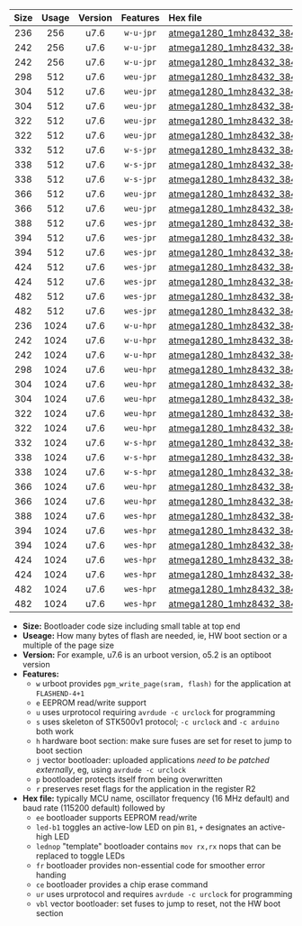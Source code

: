 |Size|Usage|Version|Features|Hex file|
|:-:|:-:|:-:|:-:|:--|
|236|256|u7.6|`w-u-jpr`|[atmega1280_1mhz8432_38400bps_ur_vbl.hex](https://raw.githubusercontent.com/stefanrueger/urboot/main//atmega1280_1mhz8432_38400bps_ur_vbl.hex)|
|242|256|u7.6|`w-u-jpr`|[atmega1280_1mhz8432_38400bps_led+b7_ur_vbl.hex](https://raw.githubusercontent.com/stefanrueger/urboot/main//atmega1280_1mhz8432_38400bps_led+b7_ur_vbl.hex)|
|242|256|u7.6|`w-u-jpr`|[atmega1280_1mhz8432_38400bps_lednop_ur_vbl.hex](https://raw.githubusercontent.com/stefanrueger/urboot/main//atmega1280_1mhz8432_38400bps_lednop_ur_vbl.hex)|
|298|512|u7.6|`weu-jpr`|[atmega1280_1mhz8432_38400bps_ee_ur_vbl.hex](https://raw.githubusercontent.com/stefanrueger/urboot/main//atmega1280_1mhz8432_38400bps_ee_ur_vbl.hex)|
|304|512|u7.6|`weu-jpr`|[atmega1280_1mhz8432_38400bps_ee_led+b7_ur_vbl.hex](https://raw.githubusercontent.com/stefanrueger/urboot/main//atmega1280_1mhz8432_38400bps_ee_led+b7_ur_vbl.hex)|
|304|512|u7.6|`weu-jpr`|[atmega1280_1mhz8432_38400bps_ee_lednop_ur_vbl.hex](https://raw.githubusercontent.com/stefanrueger/urboot/main//atmega1280_1mhz8432_38400bps_ee_lednop_ur_vbl.hex)|
|322|512|u7.6|`weu-jpr`|[atmega1280_1mhz8432_38400bps_ee_led+b7_fr_ur_vbl.hex](https://raw.githubusercontent.com/stefanrueger/urboot/main//atmega1280_1mhz8432_38400bps_ee_led+b7_fr_ur_vbl.hex)|
|322|512|u7.6|`weu-jpr`|[atmega1280_1mhz8432_38400bps_ee_lednop_fr_ur_vbl.hex](https://raw.githubusercontent.com/stefanrueger/urboot/main//atmega1280_1mhz8432_38400bps_ee_lednop_fr_ur_vbl.hex)|
|332|512|u7.6|`w-s-jpr`|[atmega1280_1mhz8432_38400bps_vbl.hex](https://raw.githubusercontent.com/stefanrueger/urboot/main//atmega1280_1mhz8432_38400bps_vbl.hex)|
|338|512|u7.6|`w-s-jpr`|[atmega1280_1mhz8432_38400bps_led+b7_vbl.hex](https://raw.githubusercontent.com/stefanrueger/urboot/main//atmega1280_1mhz8432_38400bps_led+b7_vbl.hex)|
|338|512|u7.6|`w-s-jpr`|[atmega1280_1mhz8432_38400bps_lednop_vbl.hex](https://raw.githubusercontent.com/stefanrueger/urboot/main//atmega1280_1mhz8432_38400bps_lednop_vbl.hex)|
|366|512|u7.6|`weu-jpr`|[atmega1280_1mhz8432_38400bps_ee_led+b7_fr_ce_ur_vbl.hex](https://raw.githubusercontent.com/stefanrueger/urboot/main//atmega1280_1mhz8432_38400bps_ee_led+b7_fr_ce_ur_vbl.hex)|
|366|512|u7.6|`weu-jpr`|[atmega1280_1mhz8432_38400bps_ee_lednop_fr_ce_ur_vbl.hex](https://raw.githubusercontent.com/stefanrueger/urboot/main//atmega1280_1mhz8432_38400bps_ee_lednop_fr_ce_ur_vbl.hex)|
|388|512|u7.6|`wes-jpr`|[atmega1280_1mhz8432_38400bps_ee_vbl.hex](https://raw.githubusercontent.com/stefanrueger/urboot/main//atmega1280_1mhz8432_38400bps_ee_vbl.hex)|
|394|512|u7.6|`wes-jpr`|[atmega1280_1mhz8432_38400bps_ee_led+b7_vbl.hex](https://raw.githubusercontent.com/stefanrueger/urboot/main//atmega1280_1mhz8432_38400bps_ee_led+b7_vbl.hex)|
|394|512|u7.6|`wes-jpr`|[atmega1280_1mhz8432_38400bps_ee_lednop_vbl.hex](https://raw.githubusercontent.com/stefanrueger/urboot/main//atmega1280_1mhz8432_38400bps_ee_lednop_vbl.hex)|
|424|512|u7.6|`wes-jpr`|[atmega1280_1mhz8432_38400bps_ee_led+b7_fr_vbl.hex](https://raw.githubusercontent.com/stefanrueger/urboot/main//atmega1280_1mhz8432_38400bps_ee_led+b7_fr_vbl.hex)|
|424|512|u7.6|`wes-jpr`|[atmega1280_1mhz8432_38400bps_ee_lednop_fr_vbl.hex](https://raw.githubusercontent.com/stefanrueger/urboot/main//atmega1280_1mhz8432_38400bps_ee_lednop_fr_vbl.hex)|
|482|512|u7.6|`wes-jpr`|[atmega1280_1mhz8432_38400bps_ee_led+b7_fr_ce_vbl.hex](https://raw.githubusercontent.com/stefanrueger/urboot/main//atmega1280_1mhz8432_38400bps_ee_led+b7_fr_ce_vbl.hex)|
|482|512|u7.6|`wes-jpr`|[atmega1280_1mhz8432_38400bps_ee_lednop_fr_ce_vbl.hex](https://raw.githubusercontent.com/stefanrueger/urboot/main//atmega1280_1mhz8432_38400bps_ee_lednop_fr_ce_vbl.hex)|
|236|1024|u7.6|`w-u-hpr`|[atmega1280_1mhz8432_38400bps_ur.hex](https://raw.githubusercontent.com/stefanrueger/urboot/main//atmega1280_1mhz8432_38400bps_ur.hex)|
|242|1024|u7.6|`w-u-hpr`|[atmega1280_1mhz8432_38400bps_led+b7_ur.hex](https://raw.githubusercontent.com/stefanrueger/urboot/main//atmega1280_1mhz8432_38400bps_led+b7_ur.hex)|
|242|1024|u7.6|`w-u-hpr`|[atmega1280_1mhz8432_38400bps_lednop_ur.hex](https://raw.githubusercontent.com/stefanrueger/urboot/main//atmega1280_1mhz8432_38400bps_lednop_ur.hex)|
|298|1024|u7.6|`weu-hpr`|[atmega1280_1mhz8432_38400bps_ee_ur.hex](https://raw.githubusercontent.com/stefanrueger/urboot/main//atmega1280_1mhz8432_38400bps_ee_ur.hex)|
|304|1024|u7.6|`weu-hpr`|[atmega1280_1mhz8432_38400bps_ee_led+b7_ur.hex](https://raw.githubusercontent.com/stefanrueger/urboot/main//atmega1280_1mhz8432_38400bps_ee_led+b7_ur.hex)|
|304|1024|u7.6|`weu-hpr`|[atmega1280_1mhz8432_38400bps_ee_lednop_ur.hex](https://raw.githubusercontent.com/stefanrueger/urboot/main//atmega1280_1mhz8432_38400bps_ee_lednop_ur.hex)|
|322|1024|u7.6|`weu-hpr`|[atmega1280_1mhz8432_38400bps_ee_led+b7_fr_ur.hex](https://raw.githubusercontent.com/stefanrueger/urboot/main//atmega1280_1mhz8432_38400bps_ee_led+b7_fr_ur.hex)|
|322|1024|u7.6|`weu-hpr`|[atmega1280_1mhz8432_38400bps_ee_lednop_fr_ur.hex](https://raw.githubusercontent.com/stefanrueger/urboot/main//atmega1280_1mhz8432_38400bps_ee_lednop_fr_ur.hex)|
|332|1024|u7.6|`w-s-hpr`|[atmega1280_1mhz8432_38400bps.hex](https://raw.githubusercontent.com/stefanrueger/urboot/main//atmega1280_1mhz8432_38400bps.hex)|
|338|1024|u7.6|`w-s-hpr`|[atmega1280_1mhz8432_38400bps_led+b7.hex](https://raw.githubusercontent.com/stefanrueger/urboot/main//atmega1280_1mhz8432_38400bps_led+b7.hex)|
|338|1024|u7.6|`w-s-hpr`|[atmega1280_1mhz8432_38400bps_lednop.hex](https://raw.githubusercontent.com/stefanrueger/urboot/main//atmega1280_1mhz8432_38400bps_lednop.hex)|
|366|1024|u7.6|`weu-hpr`|[atmega1280_1mhz8432_38400bps_ee_led+b7_fr_ce_ur.hex](https://raw.githubusercontent.com/stefanrueger/urboot/main//atmega1280_1mhz8432_38400bps_ee_led+b7_fr_ce_ur.hex)|
|366|1024|u7.6|`weu-hpr`|[atmega1280_1mhz8432_38400bps_ee_lednop_fr_ce_ur.hex](https://raw.githubusercontent.com/stefanrueger/urboot/main//atmega1280_1mhz8432_38400bps_ee_lednop_fr_ce_ur.hex)|
|388|1024|u7.6|`wes-hpr`|[atmega1280_1mhz8432_38400bps_ee.hex](https://raw.githubusercontent.com/stefanrueger/urboot/main//atmega1280_1mhz8432_38400bps_ee.hex)|
|394|1024|u7.6|`wes-hpr`|[atmega1280_1mhz8432_38400bps_ee_led+b7.hex](https://raw.githubusercontent.com/stefanrueger/urboot/main//atmega1280_1mhz8432_38400bps_ee_led+b7.hex)|
|394|1024|u7.6|`wes-hpr`|[atmega1280_1mhz8432_38400bps_ee_lednop.hex](https://raw.githubusercontent.com/stefanrueger/urboot/main//atmega1280_1mhz8432_38400bps_ee_lednop.hex)|
|424|1024|u7.6|`wes-hpr`|[atmega1280_1mhz8432_38400bps_ee_led+b7_fr.hex](https://raw.githubusercontent.com/stefanrueger/urboot/main//atmega1280_1mhz8432_38400bps_ee_led+b7_fr.hex)|
|424|1024|u7.6|`wes-hpr`|[atmega1280_1mhz8432_38400bps_ee_lednop_fr.hex](https://raw.githubusercontent.com/stefanrueger/urboot/main//atmega1280_1mhz8432_38400bps_ee_lednop_fr.hex)|
|482|1024|u7.6|`wes-hpr`|[atmega1280_1mhz8432_38400bps_ee_led+b7_fr_ce.hex](https://raw.githubusercontent.com/stefanrueger/urboot/main//atmega1280_1mhz8432_38400bps_ee_led+b7_fr_ce.hex)|
|482|1024|u7.6|`wes-hpr`|[atmega1280_1mhz8432_38400bps_ee_lednop_fr_ce.hex](https://raw.githubusercontent.com/stefanrueger/urboot/main//atmega1280_1mhz8432_38400bps_ee_lednop_fr_ce.hex)|

- **Size:** Bootloader code size including small table at top end
- **Useage:** How many bytes of flash are needed, ie, HW boot section or a multiple of the page size
- **Version:** For example, u7.6 is an urboot version, o5.2 is an optiboot version
- **Features:**
  + `w` urboot provides `pgm_write_page(sram, flash)` for the application at `FLASHEND-4+1`
  + `e` EEPROM read/write support
  + `u` uses urprotocol requiring `avrdude -c urclock` for programming
  + `s` uses skeleton of STK500v1 protocol; `-c urclock` and `-c arduino` both work
  + `h` hardware boot section: make sure fuses are set for reset to jump to boot section
  + `j` vector bootloader: uploaded applications *need to be patched externally*, eg, using `avrdude -c urclock`
  + `p` bootloader protects itself from being overwritten
  + `r` preserves reset flags for the application in the register R2
- **Hex file:** typically MCU name, oscillator frequency (16 MHz default) and baud rate (115200 default) followed by
  + `ee` bootloader supports EEPROM read/write
  + `led-b1` toggles an active-low LED on pin `B1`, `+` designates an active-high LED
  + `lednop` "template" bootloader contains `mov rx,rx` nops that can be replaced to toggle LEDs
  + `fr` bootloader provides non-essential code for smoother error handing
  + `ce` bootloader provides a chip erase command
  + `ur` uses urprotocol and requires `avrdude -c urclock` for programming
  + `vbl` vector bootloader: set fuses to jump to reset, not the HW boot section
